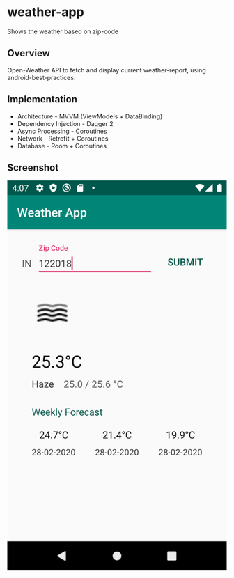 # weather-app
Shows the weather based on zip-code

## Overview
Open-Weather API to fetch and display current weather-report, using android-best-practices.

## Implementation
- Architecture - MVVM (ViewModels + DataBinding)
- Dependency Injection - Dagger 2
- Async Processing - Coroutines
- Network - Retrofit + Coroutines
- Database - Room + Coroutines

## Screenshot
![Screenshot](screenshot.png)
